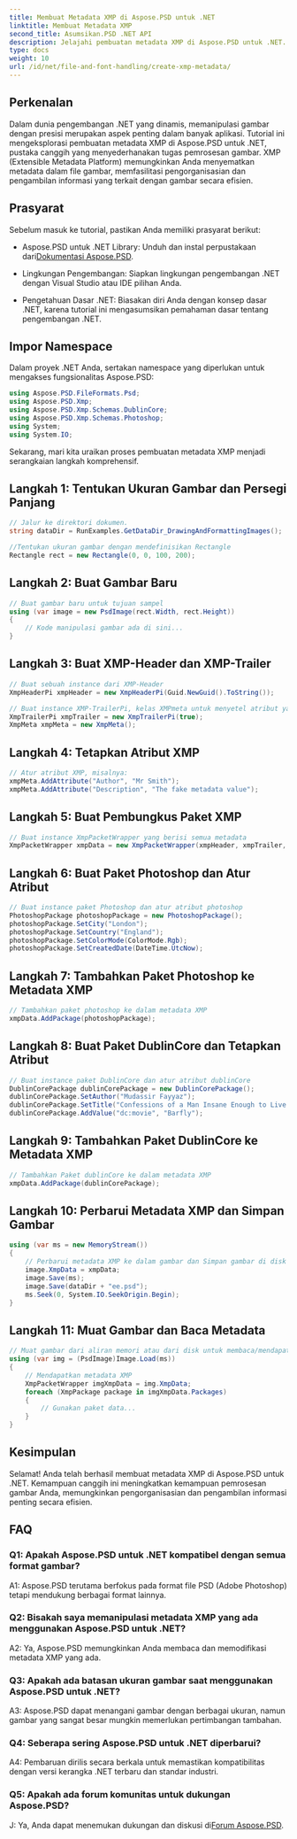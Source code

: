 ```yaml
---
title: Membuat Metadata XMP di Aspose.PSD untuk .NET
linktitle: Membuat Metadata XMP
second_title: Asumsikan.PSD .NET API
description: Jelajahi pembuatan metadata XMP di Aspose.PSD untuk .NET. Sempurnakan pengorganisasian gambar dengan manipulasi yang mulus.
type: docs
weight: 10
url: /id/net/file-and-font-handling/create-xmp-metadata/
---
```

## Perkenalan

Dalam dunia pengembangan .NET yang dinamis, memanipulasi gambar dengan presisi merupakan aspek penting dalam banyak aplikasi. Tutorial ini mengeksplorasi pembuatan metadata XMP di Aspose.PSD untuk .NET, pustaka canggih yang menyederhanakan tugas pemrosesan gambar. XMP (Extensible Metadata Platform) memungkinkan Anda menyematkan metadata dalam file gambar, memfasilitasi pengorganisasian dan pengambilan informasi yang terkait dengan gambar secara efisien.

## Prasyarat

Sebelum masuk ke tutorial, pastikan Anda memiliki prasyarat berikut:

-  Aspose.PSD untuk .NET Library: Unduh dan instal perpustakaan dari[Dokumentasi Aspose.PSD](https://reference.aspose.com/psd/net/).

- Lingkungan Pengembangan: Siapkan lingkungan pengembangan .NET dengan Visual Studio atau IDE pilihan Anda.

- Pengetahuan Dasar .NET: Biasakan diri Anda dengan konsep dasar .NET, karena tutorial ini mengasumsikan pemahaman dasar tentang pengembangan .NET.

## Impor Namespace

Dalam proyek .NET Anda, sertakan namespace yang diperlukan untuk mengakses fungsionalitas Aspose.PSD:

```csharp
using Aspose.PSD.FileFormats.Psd;
using Aspose.PSD.Xmp;
using Aspose.PSD.Xmp.Schemas.DublinCore;
using Aspose.PSD.Xmp.Schemas.Photoshop;
using System;
using System.IO;
```

Sekarang, mari kita uraikan proses pembuatan metadata XMP menjadi serangkaian langkah komprehensif.

## Langkah 1: Tentukan Ukuran Gambar dan Persegi Panjang

```csharp
// Jalur ke direktori dokumen.
string dataDir = RunExamples.GetDataDir_DrawingAndFormattingImages();

//Tentukan ukuran gambar dengan mendefinisikan Rectangle
Rectangle rect = new Rectangle(0, 0, 100, 200);
```

## Langkah 2: Buat Gambar Baru

```csharp
// Buat gambar baru untuk tujuan sampel
using (var image = new PsdImage(rect.Width, rect.Height))
{
    // Kode manipulasi gambar ada di sini...
}
```

## Langkah 3: Buat XMP-Header dan XMP-Trailer

```csharp
// Buat sebuah instance dari XMP-Header
XmpHeaderPi xmpHeader = new XmpHeaderPi(Guid.NewGuid().ToString());

// Buat instance XMP-TrailerPi, kelas XMPmeta untuk menyetel atribut yang berbeda
XmpTrailerPi xmpTrailer = new XmpTrailerPi(true);
XmpMeta xmpMeta = new XmpMeta();
```

## Langkah 4: Tetapkan Atribut XMP

```csharp
// Atur atribut XMP, misalnya:
xmpMeta.AddAttribute("Author", "Mr Smith");
xmpMeta.AddAttribute("Description", "The fake metadata value");
```

## Langkah 5: Buat Pembungkus Paket XMP

```csharp
// Buat instance XmpPacketWrapper yang berisi semua metadata
XmpPacketWrapper xmpData = new XmpPacketWrapper(xmpHeader, xmpTrailer, xmpMeta);
```

## Langkah 6: Buat Paket Photoshop dan Atur Atribut

```csharp
// Buat instance paket Photoshop dan atur atribut photoshop
PhotoshopPackage photoshopPackage = new PhotoshopPackage();
photoshopPackage.SetCity("London");
photoshopPackage.SetCountry("England");
photoshopPackage.SetColorMode(ColorMode.Rgb);
photoshopPackage.SetCreatedDate(DateTime.UtcNow);
```

## Langkah 7: Tambahkan Paket Photoshop ke Metadata XMP

```csharp
// Tambahkan paket photoshop ke dalam metadata XMP
xmpData.AddPackage(photoshopPackage);
```

## Langkah 8: Buat Paket DublinCore dan Tetapkan Atribut

```csharp
// Buat instance paket DublinCore dan atur atribut dublinCore
DublinCorePackage dublinCorePackage = new DublinCorePackage();
dublinCorePackage.SetAuthor("Mudassir Fayyaz");
dublinCorePackage.SetTitle("Confessions of a Man Insane Enough to Live With the Beasts");
dublinCorePackage.AddValue("dc:movie", "Barfly");
```

## Langkah 9: Tambahkan Paket DublinCore ke Metadata XMP

```csharp
// Tambahkan Paket dublinCore ke dalam metadata XMP
xmpData.AddPackage(dublinCorePackage);
```

## Langkah 10: Perbarui Metadata XMP dan Simpan Gambar

```csharp
using (var ms = new MemoryStream())
{
    // Perbarui metadata XMP ke dalam gambar dan Simpan gambar di disk atau di aliran memori
    image.XmpData = xmpData;
    image.Save(ms);
    image.Save(dataDir + "ee.psd");
    ms.Seek(0, System.IO.SeekOrigin.Begin);
}
```

## Langkah 11: Muat Gambar dan Baca Metadata

```csharp
// Muat gambar dari aliran memori atau dari disk untuk membaca/mendapatkan metadata
using (var img = (PsdImage)Image.Load(ms))
{
    // Mendapatkan metadata XMP
    XmpPacketWrapper imgXmpData = img.XmpData;
    foreach (XmpPackage package in imgXmpData.Packages)
    {
        // Gunakan paket data...
    }
}
```

## Kesimpulan

Selamat! Anda telah berhasil membuat metadata XMP di Aspose.PSD untuk .NET. Kemampuan canggih ini meningkatkan kemampuan pemrosesan gambar Anda, memungkinkan pengorganisasian dan pengambilan informasi penting secara efisien.

## FAQ

### Q1: Apakah Aspose.PSD untuk .NET kompatibel dengan semua format gambar?

A1: Aspose.PSD terutama berfokus pada format file PSD (Adobe Photoshop) tetapi mendukung berbagai format lainnya.

### Q2: Bisakah saya memanipulasi metadata XMP yang ada menggunakan Aspose.PSD untuk .NET?

A2: Ya, Aspose.PSD memungkinkan Anda membaca dan memodifikasi metadata XMP yang ada.

### Q3: Apakah ada batasan ukuran gambar saat menggunakan Aspose.PSD untuk .NET?

A3: Aspose.PSD dapat menangani gambar dengan berbagai ukuran, namun gambar yang sangat besar mungkin memerlukan pertimbangan tambahan.

### Q4: Seberapa sering Aspose.PSD untuk .NET diperbarui?

A4: Pembaruan dirilis secara berkala untuk memastikan kompatibilitas dengan versi kerangka .NET terbaru dan standar industri.

### Q5: Apakah ada forum komunitas untuk dukungan Aspose.PSD?

 J: Ya, Anda dapat menemukan dukungan dan diskusi di[Forum Aspose.PSD](https://forum.aspose.com/c/psd/34).